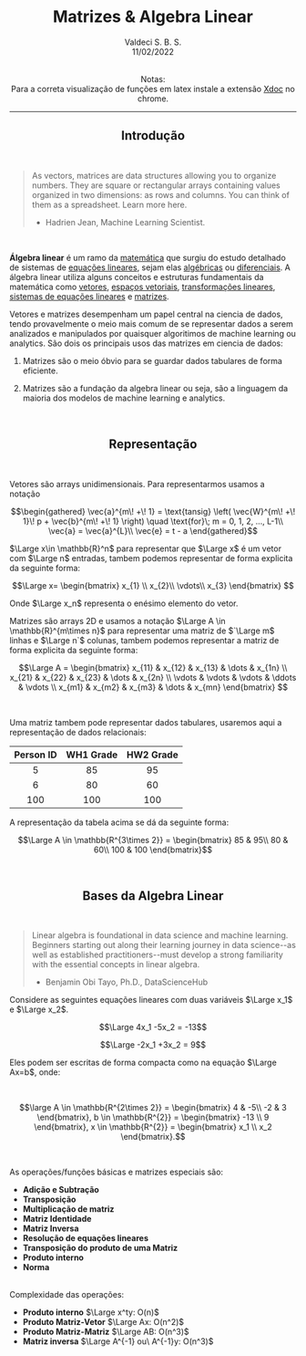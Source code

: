 <center> <h1>Matrizes & Algebra Linear</h1></center>
<center>Valdeci S. B. S.</center>
<center>11/02/2022</center>


<br>
<center>

Notas: <br>
Para a correta visualização de funções em latex instale a extensão [Xdoc](https://github.com/nschloe/xhub) no chrome. <br>


</center>

___

<center> <h2>Introdução</h2></center>
<br> 

> As vectors, matrices are data structures allowing you to organize numbers. They are square or rectangular arrays containing values organized in two dimensions: as rows and columns. You can think of them as a spreadsheet. Learn more here. 
> - Hadrien Jean, Machine Learning Scientist.

<br>

**Álgebra linear** é um ramo da [matemática](https://www.wikiwand.com/pt/Matem%C3%A1tica) que surgiu do estudo detalhado de sistemas de [equações lineares](https://www.wikiwand.com/pt/Equa%C3%A7%C3%A3o_linear), sejam elas [algébricas](https://www.wikiwand.com/pt/Equa%C3%A7%C3%A3o_alg%C3%A9brica "Equação algébrica") ou [diferenciais](https://www.wikiwand.com/pt/Equa%C3%A7%C3%A3o_diferencial "Equação diferencial"). A álgebra linear utiliza alguns conceitos e estruturas fundamentais da matemática como [vetores](https://www.wikiwand.com/pt/Vector_(espacial) "Vector (espacial)"), [espaços vetoriais](https://www.wikiwand.com/pt/Espa%C3%A7o_vetorial), [transformações lineares](https://www.wikiwand.com/pt/Transforma%C3%A7%C3%A3o_linear "Transformação linear"), [sistemas de equações lineares](https://www.wikiwand.com/pt/Sistema_de_equa%C3%A7%C3%B5es_lineares) e [matrizes](https://www.wikiwand.com/pt/Matriz_(matem%C3%A1tica)).

Vetores e matrizes desempenham um papel central na ciencia de dados, tendo provavelmente o meio mais comum de se representar dados a serem analizados e manipulados por quaisquer algoritimos de machine learning ou analytics. São dois os principais usos das matrizes em ciencia de dados:

1. Matrizes são o meio óbvio para se guardar dados tabulares de forma eficiente.

2. Matrizes são a fundação da algebra linear ou seja, são a linguagem da maioria dos modelos de machine learning e analytics.

 <br>
<center> <h2>Representação</h2></center>
<br> 



Vetores são arrays unidimensionais. Para representarmos usamos a notação
```math
\begin{gathered}
\vec{a}^{m\! +\! 1} = \text{tansig} \left( \vec{W}^{m\! +\! 1}\! p + \vec{b}^{m\! +\! 1} \right) \quad \text{for}\; m = 0, 1, 2, ..., L-1\\
\vec{a} = \vec{a}^{L}\\
\vec{e} = t - a
\end{gathered}
```

 $`\Large x\in \mathbb{R}^n`$ para representar que $`\Large x`$ é um vetor com $`\Large n`$ entradas, tambem podemos representar de forma explicita da seguinte forma:

```math
\Large
x= \begin{bmatrix}

x_{1} \\
x_{2}\\
\vdots\\
x_{3}
\end{bmatrix}

```

Onde $`\Large x_n`$ representa o enésimo elemento do vetor. 

Matrizes são arrays 2D e usamos a notação $`\Large A \in \mathbb{R}^{m\times n}`$ para representar uma matriz de $`\Large m$ linhas e $\Large n`$ colunas, tambem podemos representar a matriz de forma explicita da seguinte forma:


```math
\Large A = 
\begin{bmatrix}
    x_{11} & x_{12} & x_{13} & \dots  & x_{1n} \\
    x_{21} & x_{22} & x_{23} & \dots  & x_{2n} \\
    \vdots & \vdots & \vdots & \ddots & \vdots \\
    x_{m1} & x_{m2} & x_{m3} & \dots  & x_{mn}
\end{bmatrix}

```


 <br>

Uma matriz tambem pode representar dados tabulares, usaremos aqui a representação de dados relacionais:


	
| Person ID | WH1 Grade | HW2 Grade |
|:---------:|:---------:|:---------:|
|     5     |    85     |    95     |
|     6     |    80     |    60     |
|    100    |    100    |    100    |



A representação da tabela acima se dá da seguinte forma:


```math
\Large A \in \mathbb{R^{3\times 2}} = 
\begin{bmatrix}
    85 & 95\\
    80 & 60\\
    100 & 100
\end{bmatrix}
```

<br>
<center> <h2>Bases da Algebra Linear</h2></center>
<br> 

> Linear algebra is foundational in data science and machine learning. Beginners starting out along their learning journey in data science--as well as established practitioners--must develop a strong familiarity with the essential concepts in linear algebra. 
> - Benjamin Obi Tayo, Ph.D., DataScienceHub


Considere as seguintes equações lineares com duas variáveis $`\Large x_1`$ e $`\Large x_2`$.

```math
\Large 4x_1 -5x_2 = -13
```

```math
\Large -2x_1 +3x_2 = 9
```

Eles podem ser escritas de forma compacta como na equação $`\Large Ax=b`$, onde:

<br>

```math
\large A \in \mathbb{R^{2\times 2}} = 
\begin{bmatrix}
    4 & -5\\
    -2 & 3
\end{bmatrix}, 
b \in \mathbb{R^{2}} = 
\begin{bmatrix}
    -13 \\
    9 
\end{bmatrix}, 
x \in \mathbb{R^{2}} =
\begin{bmatrix}
    x_1 \\
    x_2
\end{bmatrix}.
```

<br>

As operações/funções básicas e matrizes especiais são:

- **Adição e Subtração**
- **Transposição**
- **Multiplicação de matriz**
- **Matriz Identidade**
- **Matriz Inversa**
- **Resolução de equações lineares**
- **Transposição do produto de uma Matriz**
- **Produto interno**
- **Norma**

<br>
Complexidade das operações: 

- **Produto interno** $`\Large x^ty: O(n)`$
- **Produto Matriz-Vetor** $`\Large Ax: O(n^2)`$
- **Produto Matriz-Matriz** $`\Large AB: O(n^3)`$
- **Matriz inversa** $`\Large A^{-1} ou\ A^{-1}y: O(n^3)`$


